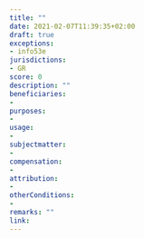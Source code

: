 ```yaml
---
title: ""
date: 2021-02-07T11:39:35+02:00 
draft: true
exceptions:
- info53e
jurisdictions:
- GR
score: 0
description: "" 
beneficiaries:
- 
purposes: 
- 
usage:
- 
subjectmatter:
- 
compensation:
-
attribution: 
-
otherConditions: 
- 
remarks: ""
link: 
---
```

